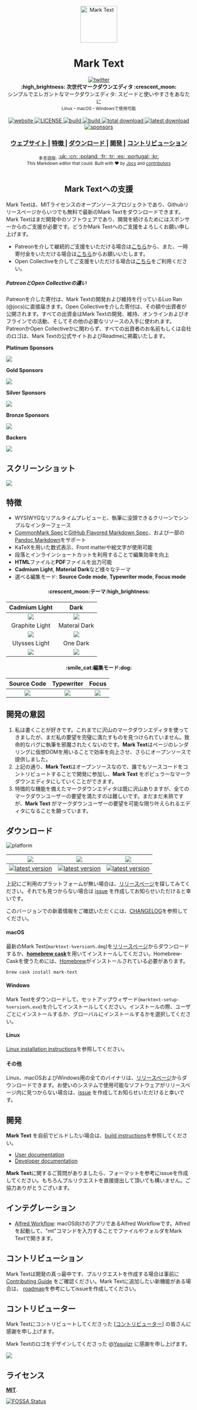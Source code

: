 <p align="center"><img src="../../static/logo-small.png" alt="Mark Text" width="100" height="100"></p>

<h1 align="center">Mark Text</h1>

<div align="center">
  <a href="https://twitter.com/intent/tweet?via=marktextme&url=https://github.com/marktext/marktext/&text=What%20do%20you%20want%20to%20say%20to%20app?&hashtags=happyMarkText">
    <img src="https://img.shields.io/twitter/url/https/github.com/marktext/marktext.svg?style=for-the-badge" alt="twitter">
  </a>
</div>
<div align="center">
  <strong>:high_brightness: 次世代マークダウンエディタ :crescent_moon:</strong><br>
  シンプルでエレガントなマークダウンエディタ: スピードと使いやすさをあなたに<br>
  <sub>Linux・macOS・Windowsで使用可能</sub>
</div>

<br>

<div align="center">
  <!-- Version -->
  <a href="https://marktext.github.io/website">
    <img src="https://badge.fury.io/gh/jocs%2Fmarktext.svg" alt="website">
  </a>
  <!-- License -->
  <a href="LICENSE">
    <img src="https://img.shields.io/github/license/marktext/marktext.svg" alt="LICENSE">
  </a>
  <!-- Build Status -->
  <a href="https://travis-ci.org/marktext/marktext/">
    <img src="https://travis-ci.org/marktext/marktext.svg?branch=master" alt="build">
  </a>
  <a href="https://ci.appveyor.com/project/marktext/marktext/branch/master">
    <img src="https://ci.appveyor.com/api/projects/status/l4gxgydj0i95hmxg/branch/master?svg=true" alt="build">
  </a>
  <!-- Downloads total -->
  <a href="https://github.com/marktext/marktext/releases">
    <img src="https://img.shields.io/github/downloads/marktext/marktext/total.svg" alt="total download">
  </a>
  <!-- Downloads latest release -->
  <a href="https://github.com/marktext/marktext/releases/latest">
    <img src="https://img.shields.io/github/downloads/marktext/marktext/v0.16.1/total.svg" alt="latest download">
  </a>
  <!-- sponsors -->
  <a href="https://opencollective.com/marktext">
    <img src="https://opencollective.com/marktext/tiers/silver-sponsors/badge.svg?label=SilverSponsors&color=brightgreen" alt="sponsors">
  </a>
</div>

<div align="center">
  <h3>
    <a href="https://marktext.app">
      ウェブサイト
    </a>
    <span> | </span>
    <a href="#features">
      特徴
    </a>
    <span> | </span>
    <a href="#download">
      ダウンロード
    </a>
    <span> | </span>
    <a href="#development">
      開発
    </a>
    <span> | </span>
    <a href="#contribution">
      コントリビューション
    </a>
  </h3>
</div>

<div align="center">
  <sub>多言語版:</sub>
  <a href="../../README.md">
    <span>:uk:</span>
  </a>
  <a href="zh_cn.md">
    <span>:cn:</span>
  </a>
  <a href="pl.md">
    <span>:poland:</span>
  </a>
  <a href="french.md">
    <span>:fr:</span>
  </a>
  <a href="tr.md">
    <span>:tr:</span>
  </a>
  <a href="spanish.md">
    <span>:es:</span>
  </a>
  <a href="pt.md">
    <span>:portugal:</span>
  </a>
  <a href="ko.md">
    <span>:kr:</span>
  </a>
</div>

<div align="center">
  <sub>This Markdown editor that could. Built with ❤︎ by
    <a href="https://github.com/Jocs">Jocs</a> and
    <a href="https://github.com/marktext/marktext/graphs/contributors">
      contributors
    </a>
  </sub>
</div>

<br />

<h2 align="center">Mark Textへの支援</h2>

Mark Textは、MITライセンスのオープンソースプロジェクトであり、Githubリリースページからいつでも無料で最新のMark Textをダウンロードできます。Mark Textはまだ開発中のソフトウェアであり、開発を続けるためにはスポンサーからのご支援が必要です。どうかMark Textへのご支援をよろしくお願い申し上げます。

- Patreonを介して継続的ご支援をいただける場合は[こちら](https://www.patreon.com/ranluo)から、また、一時寄付金をいただける場合は[こちら](https://github.com/Jocs/sponsor.me)からお願いいたします。
- Open Collectiveを介してご支援をいただける場合は[こちら](https://opencollective.com/marktext)をご利用ください。

##### PatreonとOpen Collectiveの違い

Patreonを介した寄付は、Mark Textの開発および維持を行っているLuo Ran (@jocs)に直接届きます。Open Collectiveを介した寄付は、その額や出資者が公開されます。すべての出資金はMark Textの開発、維持、オンラインおよびオフラインでの活動、そしてその他の必要なリソースの入手に使われます。PatreonかOpen Collectiveかに関わらず、すべての出資者のお名前もしくは会社のロゴは、Mark Textの公式サイトおよびReadmeに掲載いたします。

**Platinum Sponsors**

<a href="https://opencollective.com/marktext#platinum-sponsors">
 <img src="https://opencollective.com/marktext/tiers/platinum-sponsors.svg?avatarHeight=36&width=600">
</a>

**Gold Sponsors**

<a href="https://opencollective.com/marktext#platinum-sponsors">
  <img src="https://opencollective.com/marktext/tiers/gold-sponsors.svg?avatarHeight=36&width=600">
</a>

**Silver Sponsors**

<a href="https://opencollective.com/marktext#platinum-sponsors">
  <img src="https://opencollective.com/marktext/tiers/silver-sponsors.svg?avatarHeight=36&width=600">
</a>

**Bronze Sponsors**

<a href="https://opencollective.com/marktext#platinum-sponsors">
  <img src="https://opencollective.com/marktext/tiers/bronze-sponsors.svg?avatarHeight=36&width=600">
</a>

**Backers**

<a href="https://opencollective.com/marktext#backers">
  <img src="https://opencollective.com/marktext/tiers/backer.svg?avatarHeight=36&width=600">
</a>

## スクリーンショット

![](../../docs/marktext.png?raw=true)

<h2 id="features">特徴</h2>

- WYSIWYGなリアルタイムプレビューと、執筆に没頭できるクリーンでシンプルなインターフェース
- [CommonMark Spec](https://spec.commonmark.org/0.29/)と[GitHub Flavored Markdown Spec](https://github.github.com/gfm/)、および一部の[Pandoc Markdown](https://pandoc.org/MANUAL.html#pandocs-markdown)をサポート
- KaTeXを用いた数式表示、Front matterや絵文字が使用可能
- 段落とインラインショートカットを利用することで編集効率を向上
- **HTML**ファイルと**PDF**ファイルを出力可能
- **Cadmium Light**, **Material Dark**など様々なテーマ 
- 選べる編集モード: **Source Code mode**, **Typewriter mode**, **Focus mode**

<h4 align="center">:crescent_moon:テーマ:high_brightness:</h4>

| Cadmium Light                                           | Dark                                                  |
|:-------------------------------------------------------:|:-----------------------------------------------------:|
| ![](../../docs/themeImages/cadmium-light.png?raw=true)  | ![](../../docs/themeImages/dark.png?raw=true)         |
| Graphite Light                                          | Materal Dark                                          |
| ![](../../docs/themeImages/graphite-light.png?raw=true) | ![](../../docs/themeImages/materal-dark.png?raw=true) |
| Ulysses Light                                           | One Dark                                              |
| ![](../../docs/themeImages/ulysses-light.png?raw=true)  | ![](../../docs/themeImages/one-dark.png?raw=true)     |

<h4 align="center">:smile_cat:編集モード:dog:</h4>

| Source Code                | Typewriter                     | Focus                     |
|:--------------------------:|:------------------------------:|:-------------------------:|
| ![](../../docs/source.gif) | ![](../../docs/typewriter.gif) | ![](../../docs/focus.gif) |

## 開発の意図

1. 私は書くことが好きです。これまでに沢山のマークダウンエディタを使ってきましたが、まだ私の要望を完璧に満たすものを見つけられていません。致命的なバグに執筆を邪魔されたくないのです。**Mark Text**はページのレンダリングに仮想DOMを用いることで効率を向上させ、さらにオープンソースで提供しました。
2. 上記の通り、**Mark Text**はオープンソースなので、誰でもソースコードをコントリビュートすることで開発に参加し、**Mark Text** をポピュラーなマークダウンエディタにしていくことができます。
3. 特徴的な機能を備えたマークダウンエディタは既に沢山ありますが、全てのマークダウンユーザーの要望を満たすのは難しいです。まだまだ未熟ですが、**Mark Text** がマークダウンユーザーの要望を可能な限り叶えられるエディタになることを願っています。

<h2 id="download">ダウンロード</h2>

![platform](https://img.shields.io/static/v1.svg?label=Platform&message=Linux-64%20|%20macOS-64%20|%20Win-32%20|%20Win-64&style=for-the-badge)

| ![]( https://github.com/ryanoasis/nerd-fonts/wiki/screenshots/v1.0.x/mac-pass-sm.png)                                                                                                             | ![]( https://github.com/ryanoasis/nerd-fonts/wiki/screenshots/v1.0.x/windows-pass-sm.png)                                                                                                                     | ![]( https://github.com/ryanoasis/nerd-fonts/wiki/screenshots/v1.0.x/linux-pass-sm.png)                                                                                                                                   |
|:-------------------------------------------------------------------------------------------------------------------------------------------------------------------------------------------------:|:-------------------------------------------------------------------------------------------------------------------------------------------------------------------------------------------------------------:|:-------------------------------------------------------------------------------------------------------------------------------------------------------------------------------------------------------------------------:|
| [![latest version](https://img.shields.io/github/downloads/marktext/marktext/latest/marktext-0.10.21.dmg.svg)](https://github.com/marktext/marktext/releases/download/v0.10.21/marktext-0.11.42.dmg) | [![latest version](https://img.shields.io/github/downloads/marktext/marktext/latest/marktext-setup-0.11.42.exe.svg)](https://github.com/marktext/marktext/releases/download/v0.10.21/marktext-setup-0.11.42.exe) | [![latest version](https://img.shields.io/github/downloads/marktext/marktext/latest/marktext-0.11.42-x86_64.AppImage.svg)](https://github.com/marktext/marktext/releases/download/v0.10.21/marktext-0.11.42-x86_64.AppImage) |

上記にご利用のプラットフォームが無い場合は、[リリースページ](https://github.com/marktext/marktext/releases)を探してみてください。それでも見つからない場合は [issue](https://github.com/marktext/marktext/issues) を作成してお知らせいただけると幸いです。

このバージョンでの新着情報をご確認いただくには、[CHANGELOG](../../.github/CHANGELOG.md)を参照してください。

#### macOS

最新のMark Text(`marktext-%version%.dmg`)を[リリースページ](https://github.com/marktext/marktext/releases/latest)からダウンロードするか、[**homebrew cask**](https://github.com/caskroom/homebrew-cask)を用いてインストールしてください。Homebrew-Caskを使うためには、[Homebrew](https://brew.sh/)がインストールされている必要があります。

```bash
brew cask install mark-text
```

#### Windows

Mark Textをダウンロードして、セットアップウィザード(`marktext-setup-%version%.exe`)を介してインストールしてください。インストールの際、ユーザごとにインストールするか、グローバルにインストールするかを選択してください。

#### Linux

[Linux installation instructions](../../docs/LINUX.md)を参照してください。

#### その他

Linux、macOSおよびWindows用の全てのバイナリは、[リリースページ](https://github.com/marktext/marktext/releases/latest)からダウンロードできます。お使いのシステムで使用可能なソフトウェアがリリースページ内に見つからない場合は、[issue](https://github.com/marktext/marktext/issues) を作成してお知らせいただけると幸いです。

<h2 id="development">開発</h2>

**Mark Text** を自前でビルドしたい場合は、[build instructions](../../docs/dev/BUILD.md)を参照してください。

- [User documentation](../../docs/README.md)
- [Developer documentation](../../docs/dev/README.md)

**Mark Text**に関するご質問がありましたら、フォーマットを参考にissueを作成してください。もちろんプルリクエストを直接提出して頂いても構いません。ご協力ありがとうございます。

## インテグレーション

- [Alfred Workflow](http://www.packal.org/workflow/mark-text): macOS向けのアプリであるAlfred Workflowです。Alfredを起動して、"mt"コマンドを入力することでファイルやフォルダをMark Textで開きます。

<h2 id="contribution">コントリビューション</h2>

Mark Textは開発の真っ最中です、プルリクエストを作成する場合は事前に [Contributing Guide](../../CONTRIBUTING.md) をご確認ください。Mark Textに追加したい新機能がある場合は、 [roadmap](https://github.com/marktext/marktext/projects)を参考にしてissueを作成してください。

## コントリビューター

Mark Textにコントリビュートしてくださった [[コントリビューター](https://github.com/marktext/marktext/graphs/contributors)] の皆さんに感謝を申し上げます。

Mark Textのロゴをデザインしてくださった @[Yasujizr](https://github.com/Yasujizr) に感謝を申し上げます。

<a href="https://github.com/marktext/marktext/graphs/contributors"><img src="https://opencollective.com/marktext/contributors.svg?width=890" /></a>

## ライセンス

[**MIT**](../../LICENSE).

[![FOSSA Status](https://app.fossa.io/api/projects/git%2Bgithub.com%2Fmarktext%2Fmarktext.svg?type=large)](https://app.fossa.io/projects/git%2Bgithub.com%2Fmarktext%2Fmarktext?ref=badge_large)
